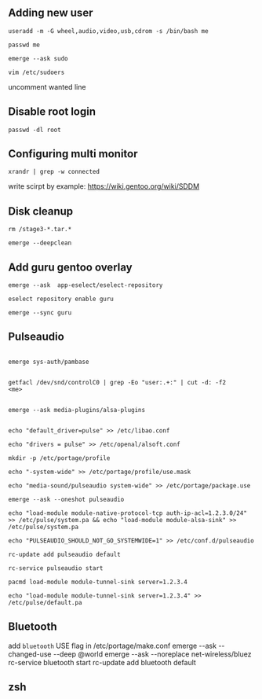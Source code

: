 ## Adding new user
```
useradd -m -G wheel,audio,video,usb,cdrom -s /bin/bash me
```
```
passwd me
```
```
emerge --ask sudo
```

```
vim /etc/sudoers
```
uncomment wanted line

## Disable root login
```
passwd -dl root
```
## Configuring multi monitor
```
xrandr | grep -w connected
```
write scirpt by example: https://wiki.gentoo.org/wiki/SDDM

## Disk cleanup
```
rm /stage3-*.tar.*
```
```
emerge --deepclean
```
## Add guru gentoo overlay
```
emerge --ask  app-eselect/eselect-repository
```
```
eselect repository enable guru
```
```
emerge --sync guru
```
## Pulseaudio
```

emerge sys-auth/pambase
```
```

getfacl /dev/snd/controlC0 | grep -Eo "user:.+:" | cut -d: -f2
<me>
```
```

emerge --ask media-plugins/alsa-plugins
```
```

echo "default_driver=pulse" >> /etc/libao.conf
```
```
echo "drivers = pulse" >> /etc/openal/alsoft.conf
```
```
mkdir -p /etc/portage/profile
```
```
echo "-system-wide" >> /etc/portage/profile/use.mask
```
```
echo "media-sound/pulseaudio system-wide" >> /etc/portage/package.use
```
```
emerge --ask --oneshot pulseaudio
```
```
echo "load-module module-native-protocol-tcp auth-ip-acl=1.2.3.0/24" >> /etc/pulse/system.pa && echo "load-module module-alsa-sink" >> /etc/pulse/system.pa
```
```
echo "PULSEAUDIO_SHOULD_NOT_GO_SYSTEMWIDE=1" >> /etc/conf.d/pulseaudio
```
```
rc-update add pulseaudio default
```
```
rc-service pulseaudio start
```
```
pacmd load-module module-tunnel-sink server=1.2.3.4
```
```
echo "load-module module-tunnel-sink server=1.2.3.4" >> /etc/pulse/default.pa
```


## Bluetooth

add `bluetooth` USE flag in /etc/portage/make.conf
emerge --ask --changed-use --deep @world
emerge --ask --noreplace net-wireless/bluez
rc-service bluetooth start
rc-update add bluetooth default

## zsh

## 
